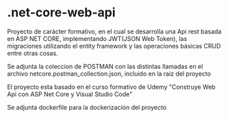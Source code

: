 # .net-core-web-api
Proyecto de carácter formativo, en el cual se desarrolla una Api rest basada en ASP NET CORE, implementando JWT(JSON Web Token), las migraciones utilizando el entity framework y las operaciones básicas CRUD entre otras cosas.

Se adjunta la coleccion de POSTMAN con las distintas llamadas en el archivo netcore.postman_collection.json, incluido en la raiz del proyecto

El proyecto esta basado en el curso formativo de Udemy "Construye Web Api con ASP Net Core y Visual Studio Code"

Se adjunta dockerfile para la dockerización del proyecto
